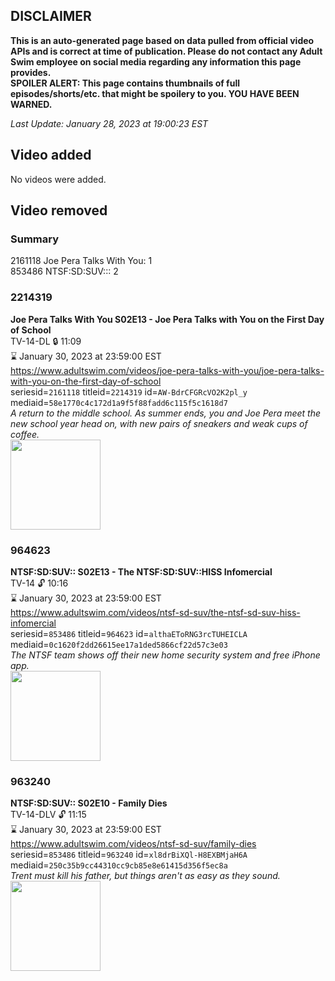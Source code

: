 ## DISCLAIMER
**This is an auto-generated page based on data pulled from official video APIs and is correct at time of publication. Please do not contact any Adult Swim employee on social media regarding any information this page provides.**  
**SPOILER ALERT: This page contains thumbnails of full episodes/shorts/etc. that might be spoilery to you. YOU HAVE BEEN WARNED.**  

_Last Update: January 28, 2023 at 19:00:23 EST_
## Video added
No videos were added.  
## Video removed
### Summary
2161118 Joe Pera Talks With You: 1  
853486 NTSF:SD:SUV::: 2  
### 2214319
**Joe Pera Talks With You S02E13 - Joe Pera Talks with You on the First Day of School**  
TV-14-DL 🔒 11:09  
⌛ January 30, 2023 at 23:59:00 EST  
https://www.adultswim.com/videos/joe-pera-talks-with-you/joe-pera-talks-with-you-on-the-first-day-of-school  
seriesid=`2161118` titleid=`2214319` id=`AW-BdrCFGRcVO2K2pl_y` mediaid=`58e1770c4c172d1a9f5f88fadd6c115f5c1618d7`  
_A return to the middle school. As summer ends, you and Joe Pera meet the new school year head on, with new pairs of sneakers and weak cups of coffee._  
<a href="https://media.cdn.adultswim.com/uploads/20200107/thumbnails/2_20171423526-joeperatalks_214_dup-20191213.jpg"><img src="https://media.cdn.adultswim.com/uploads/20200107/thumbnails/2_20171423526-joeperatalks_214_dup-20191213.jpg" height="144px" /></a>
### 964623
**NTSF:SD:SUV:: S02E13 - The NTSF:SD:SUV::HISS Infomercial**  
TV-14 🔓 10:16  
⌛ January 30, 2023 at 23:59:00 EST  
https://www.adultswim.com/videos/ntsf-sd-suv/the-ntsf-sd-suv-hiss-infomercial  
seriesid=`853486` titleid=`964623` id=`althaEToRNG3rcTUHEICLA` mediaid=`0c1620f2dd26615ee17a1ded5866cf22d57c3e03`  
_The NTSF team shows off their new home security system and free iPhone app._  
<a href="https://media.cdn.adultswim.com/uploads/20200312/thumbnails/2_203121316546-ntsf_214_dup-20121107.jpg"><img src="https://media.cdn.adultswim.com/uploads/20200312/thumbnails/2_203121316546-ntsf_214_dup-20121107.jpg" height="144px" /></a>
### 963240
**NTSF:SD:SUV:: S02E10 - Family Dies**  
TV-14-DLV 🔓 11:15  
⌛ January 30, 2023 at 23:59:00 EST  
https://www.adultswim.com/videos/ntsf-sd-suv/family-dies  
seriesid=`853486` titleid=`963240` id=`xl8drBiXQl-H8EXBMjaH6A` mediaid=`250c35b9cc44310cc9cb85e8e61415d356f5ec8a`  
_Trent must kill his father, but things aren't as easy as they sound._  
<a href="https://media.cdn.adultswim.com/uploads/20200312/thumbnails/2_203121315360-ntsf_207_dup-20160929.jpg"><img src="https://media.cdn.adultswim.com/uploads/20200312/thumbnails/2_203121315360-ntsf_207_dup-20160929.jpg" height="144px" /></a>
